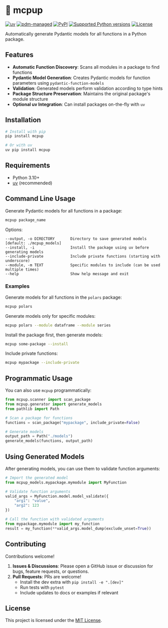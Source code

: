 # 🐶 mcpup

[![uv](https://img.shields.io/endpoint?url=https://raw.githubusercontent.com/astral-sh/uv/main/assets/badge/v0.json)](https://github.com/astral-sh/uv)
[![pdm-managed](https://img.shields.io/badge/pdm-managed-blueviolet)](https://pdm.fming.dev)
[![PyPI](https://img.shields.io/pypi/v/mcpup.svg)](https://pypi.org/project/mcpup)
[![Supported Python versions](https://img.shields.io/pypi/pyversions/mcpup.svg)](https://pypi.org/project/mcpup)
[![License](https://img.shields.io/pypi/l/mcpup.svg)](https://pypi.python.org/pypi/mcpup)

Automatically generate Pydantic models for all functions in a Python package.

## Features

- **Automatic Function Discovery**: Scans all modules in a package to find functions
- **Pydantic Model Generation**: Creates Pydantic models for function parameters using `pydantic-function-models`
- **Validation**: Generated models perform validation according to type hints
- **Package Structure Preservation**: Maintains the original package's module structure
- **Optional uv Integration**: Can install packages on-the-fly with `uv`

## Installation

```bash
# Install with pip
pip install mcpup

# Or with uv
uv pip install mcpup
```

## Requirements

- Python 3.10+
- [uv](https://github.com/astral-sh/uv) (recommended)

## Command Line Usage

Generate Pydantic models for all functions in a package:

```bash
mcpup package_name
```

Options:

```
--output, -o DIRECTORY       Directory to save generated models [default: ./mcpup_models]
--install, -i                Install the package using uv before generating models
--include-private            Include private functions (starting with underscore)
--module, -m TEXT            Specific modules to include (can be used multiple times)
--help                       Show help message and exit
```

### Examples

Generate models for all functions in the `polars` package:

```bash
mcpup polars
```

Generate models only for specific modules:

```bash
mcpup polars --module dataframe --module series
```

Install the package first, then generate models:

```bash
mcpup some-package --install
```

Include private functions:

```bash
mcpup mypackage --include-private
```

## Programmatic Usage

You can also use `mcpup` programmatically:

```python
from mcpup.scanner import scan_package
from mcpup.generator import generate_models
from pathlib import Path

# Scan a package for functions
functions = scan_package("mypackage", include_private=False)

# Generate models
output_path = Path("./models")
generate_models(functions, output_path)
```

## Using Generated Models

After generating models, you can use them to validate function arguments:

```python
# Import the generated model
from mcpup_models.mypackage.mymodule import MyFunction

# Validate function arguments
valid_args = MyFunction.model.model_validate({
    "arg1": "value",
    "arg2": 123
})

# Call the function with validated arguments
from mypackage.mymodule import my_function
result = my_function(**valid_args.model_dump(exclude_unset=True))
```

## Contributing

Contributions welcome!

1. **Issues & Discussions**: Please open a GitHub issue or discussion for bugs, feature requests, or questions.
2. **Pull Requests**: PRs are welcome!
   - Install the dev extra with `pip install -e ".[dev]"`
   - Run tests with `pytest`
   - Include updates to docs or examples if relevant

## License

This project is licensed under the [MIT License](https://opensource.org/licenses/MIT).
